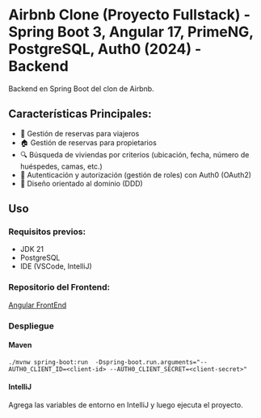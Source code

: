 # Airbnb Clone (Proyecto Fullstack) - Spring Boot 3, Angular 17, PrimeNG, PostgreSQL, Auth0 (2024) - Backend

Backend en Spring Boot del clon de Airbnb.

## Características Principales:
- 📅 Gestión de reservas para viajeros
- 🏠 Gestión de reservas para propietarios
- 🔍 Búsqueda de viviendas por criterios (ubicación, fecha, número de huéspedes, camas, etc.)
- 🔐 Autenticación y autorización (gestión de roles) con Auth0 (OAuth2)
- 🏢 Diseño orientado al dominio (DDD)

## Uso

### Requisitos previos:
- JDK 21
- PostgreSQL
- IDE (VSCode, IntelliJ)


### Repositorio del Frontend:
[Angular FrontEnd](https://github.com/miltonAlan/airbnb-enhanced-clone-frontend)


### Despliegue
#### Maven
``./mvnw spring-boot:run  -Dspring-boot.run.arguments="--AUTH0_CLIENT_ID=<client-id> --AUTH0_CLIENT_SECRET=<client-secret>"``

#### IntelliJ
Agrega las variables de entorno en IntelliJ y luego ejecuta el proyecto.
